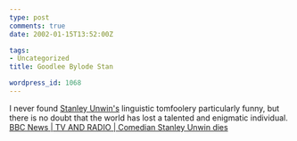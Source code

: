 ```yaml
---
type: post
comments: true
date: 2002-01-15T13:52:00Z

tags:
- Uncategorized
title: Goodlee Bylode Stan

wordpress_id: 1068
---
```


I never found [Stanley Unwin's](http://www.wubble-u.demon.co.uk/stan.html) linguistic tomfoolery particularly funny, but there is no doubt that the world has lost a talented and enigmatic individual. [BBC News | TV AND RADIO | Comedian Stanley Unwin dies](http://news.bbc.co.uk/hi/english/entertainment/tv_and_radio/newsid_1759000/1759640.stm)
